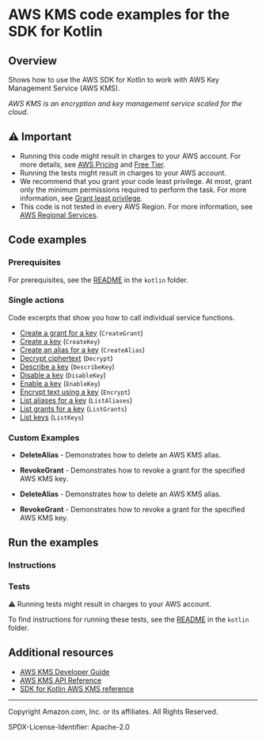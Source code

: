 # AWS KMS code examples for the SDK for Kotlin

## Overview

Shows how to use the AWS SDK for Kotlin to work with AWS Key Management Service (AWS KMS).

<!--custom.overview.start-->
<!--custom.overview.end-->

_AWS KMS is an encryption and key management service scaled for the cloud._

## ⚠ Important

* Running this code might result in charges to your AWS account. For more details, see [AWS Pricing](https://aws.amazon.com/pricing/?aws-products-pricing.sort-by=item.additionalFields.productNameLowercase&aws-products-pricing.sort-order=asc&awsf.Free%20Tier%20Type=*all&awsf.tech-category=*all) and [Free Tier](https://aws.amazon.com/free/?all-free-tier.sort-by=item.additionalFields.SortRank&all-free-tier.sort-order=asc&awsf.Free%20Tier%20Types=*all&awsf.Free%20Tier%20Categories=*all).
* Running the tests might result in charges to your AWS account.
* We recommend that you grant your code least privilege. At most, grant only the minimum permissions required to perform the task. For more information, see [Grant least privilege](https://docs.aws.amazon.com/IAM/latest/UserGuide/best-practices.html#grant-least-privilege).
* This code is not tested in every AWS Region. For more information, see [AWS Regional Services](https://aws.amazon.com/about-aws/global-infrastructure/regional-product-services).

<!--custom.important.start-->
<!--custom.important.end-->

## Code examples

### Prerequisites

For prerequisites, see the [README](../../README.md#Prerequisites) in the `kotlin` folder.


<!--custom.prerequisites.start-->
<!--custom.prerequisites.end-->

### Single actions

Code excerpts that show you how to call individual service functions.

- [Create a grant for a key](src/main/kotlin/com/kotlin/kms/CreateGrant.kt#L50) (`CreateGrant`)
- [Create a key](src/main/kotlin/com/kotlin/kms/CreateCustomerKey.kt#L34) (`CreateKey`)
- [Create an alias for a key](src/main/kotlin/com/kotlin/kms/CreateAlias.kt#L46) (`CreateAlias`)
- [Decrypt ciphertext](src/main/kotlin/com/kotlin/kms/EncryptDataKey.kt#L49) (`Decrypt`)
- [Describe a key](src/main/kotlin/com/kotlin/kms/DescribeKey.kt#L44) (`DescribeKey`)
- [Disable a key](src/main/kotlin/com/kotlin/kms/DisableCustomerKey.kt#L44) (`DisableKey`)
- [Enable a key](src/main/kotlin/com/kotlin/kms/EnableCustomerKey.kt#L44) (`EnableKey`)
- [Encrypt text using a key](src/main/kotlin/com/kotlin/kms/EncryptDataKey.kt#L49) (`Encrypt`)
- [List aliases for a key](src/main/kotlin/com/kotlin/kms/ListAliases.kt#L29) (`ListAliases`)
- [List grants for a key](src/main/kotlin/com/kotlin/kms/ListGrants.kt#L43) (`ListGrants`)
- [List keys](src/main/kotlin/com/kotlin/kms/ListKeys.kt#L28) (`ListKeys`)


<!--custom.examples.start-->

### Custom Examples

- **DeleteAlias** - Demonstrates how to delete an AWS KMS alias.
- **RevokeGrant** - Demonstrates how to revoke a grant for the specified AWS KMS key.

- **DeleteAlias** - Demonstrates how to delete an AWS KMS alias.
- **RevokeGrant** - Demonstrates how to revoke a grant for the specified AWS KMS key.

<!--custom.examples.end-->

## Run the examples

### Instructions


<!--custom.instructions.start-->
<!--custom.instructions.end-->



### Tests

⚠ Running tests might result in charges to your AWS account.


To find instructions for running these tests, see the [README](../../README.md#Tests)
in the `kotlin` folder.



<!--custom.tests.start-->
<!--custom.tests.end-->

## Additional resources

- [AWS KMS Developer Guide](https://docs.aws.amazon.com/kms/latest/developerguide/overview.html)
- [AWS KMS API Reference](https://docs.aws.amazon.com/kms/latest/APIReference/Welcome.html)
- [SDK for Kotlin AWS KMS reference](https://sdk.amazonaws.com/kotlin/api/latest/kms/index.html)

<!--custom.resources.start-->
<!--custom.resources.end-->

---

Copyright Amazon.com, Inc. or its affiliates. All Rights Reserved.

SPDX-License-Identifier: Apache-2.0